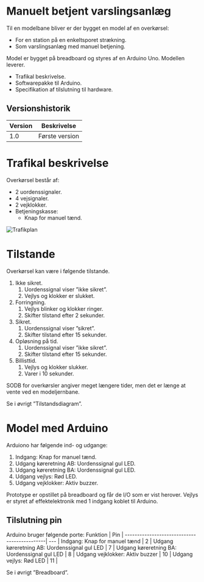# Manuelt betjent varslingsanlæg
Til en modelbane bliver er der bygget en model af en overkørsel:
* For en station på en enkeltsporet strækning.
* Som varslingsanlæg med manuel betjening.

Model er bygget på breadboard og styres af en Arduino Uno. Modellen leverer.
* Trafikal beskrivelse.
* Softwarepakke til Arduino.
* Specifikation af tilslutning til hardware.
## Versionshistorik
Version	| Beskrivelse |
--------|------------
1.0 |	Første version  |
# Trafikal beskrivelse
Overkørsel består af:
* 2 uordenssignaler.
* 4 vejsignaler.
* 2 vejklokker.
* Betjeningskasse:
  * Knap for manuel tænd.

![Trafikplan](/images/trafikplan.png)

# Tilstande
Overkørsel kan være i følgende tilstande.
1. Ikke sikret.
   1. Uordenssignal viser ”ikke sikret”.
   2. Vejlys og klokker er slukket.
2. Forringning.
   1.	Vejlys blinker og klokker ringer.
   2.	Skifter tilstand efter 2 sekunder.
3. Sikret.
   1. Uordenssignal viser ”sikret”.
   2. Skifter tilstand efter 15 sekunder.
4. Opløsning på tid.
   1. Uordenssignal viser ”ikke sikret”.
   2. Skifter tilstand efter 15 sekunder.
5. Billisttid.
   1. Vejlys og klokker slukker.
   2. Varer i 10 sekunder.

SODB for overkørsler angiver meget længere tider, men det er længe at vente ved en modeljernbane.

Se i øvrigt ”Tilstandsdiagram”.

# Model med Arduino
Arduiono har følgende ind- og udgange:
1.	Indgang: Knap for manuel tænd.
2.	Udgang køreretning AB: Uordenssignal gul LED. 
3.	Udgang køreretning BA: Uordenssignal gul LED. 
4.	Udgang vejlys: Rød LED.
5.	Udgang vejklokker: Aktiv buzzer.

Prototype er opstillet på breadboard og får de I/O som er vist herover.
Vejlys er styret af effektelektronik med 1 indgang koblet til Arduino.

## Tilslutning pin
Arduino bruger følgende porte:
Funktion                                     | Pin |
---------------------------------------------| --- |
Indgang: Knap for manuel tænd                |   2 |
Udgang køreretning AB: Uordenssignal gul LED |   7 |
Udgang køreretning BA: Uordenssignal gul LED |   8 |
Udgang vejklokker: Aktiv buzzer              |  10 |
Udgang vejlys: Rød LED                       |  11 |

Se i øvrigt ”Breadboard”.
